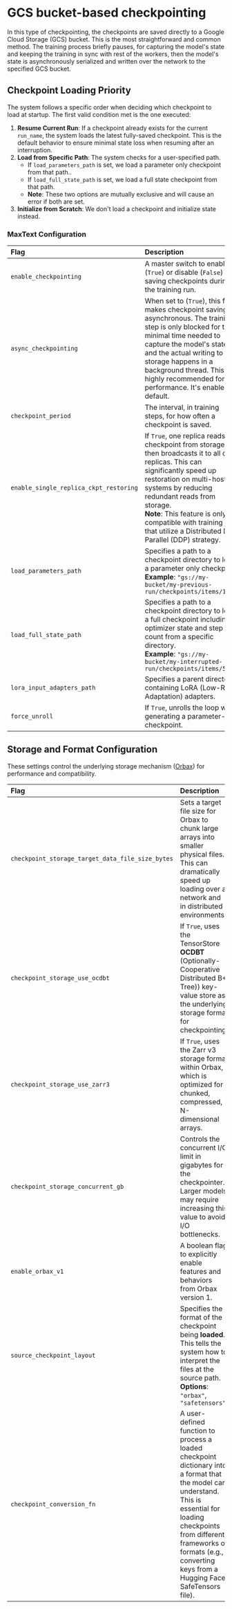 # GCS bucket-based checkpointing

In this type of checkpointing, the checkpoints are saved directly to a Google
Cloud Storage (GCS) bucket. This is the most straightforward and common method.
The training process briefly pauses, for capturing the model's state and keeping
the training in sync with rest of the workers, then the model's state is
asynchronously serialized and written over the network to the specified GCS
bucket.

## Checkpoint Loading Priority

The system follows a specific order when deciding which checkpoint to load at startup. The first valid condition met is the one executed:

1.  **Resume Current Run**: If a checkpoint already exists for the current
    `run_name`, the system loads the latest fully-saved checkpoint. This is the
    default behavior to ensure minimal state loss when resuming after an
    interruption.
2.  **Load from Specific Path**: The system checks for a user-specified path.
    * If `load_parameters_path` is set, we load a parameter only checkpoint from that path..
    * If `load_full_state_path` is set, we load a full state checkpoint from that path.
    * **Note**: These two options are mutually exclusive and will cause an error if both are set.
3.  **Initialize from Scratch**: We don't load a checkpoint and initialize state instead.

### MaxText Configuration

| Flag | Description | Type | Default |
| :--- | :--- | :--- | :--- |
| `enable_checkpointing` | A master switch to enable (`True`) or disable (`False`) saving checkpoints during the training run. | `boolean` | `False` |
| `async_checkpointing` | When set to (`True`), this flag makes checkpoint saving asynchronous. The training step is only blocked for the minimal time needed to capture the model's state, and the actual writing to storage happens in a background thread. This is highly recommended for performance. It's enabled by default. | `boolean` | `True` |
| `checkpoint_period` | The interval, in training steps, for how often a checkpoint is saved. | `integer` | `10000` |
| `enable_single_replica_ckpt_restoring` | If `True`, one replica reads the checkpoint from storage and then broadcasts it to all other replicas. This can significantly speed up restoration on multi-host systems by reducing redundant reads from storage.<br>**Note**: This feature is only compatible with training jobs that utilize a Distributed Data Parallel (DDP) strategy. | `boolean` | `False` |
| `load_parameters_path` | Specifies a path to a checkpoint directory to load a parameter only checkpoint.<br>**Example**: `"gs://my-bucket/my-previous-run/checkpoints/items/1000"` | `string` | `""` (disabled) |
| `load_full_state_path` | Specifies a path to a checkpoint directory to load a full checkpoint including optimizer state and step count from a specific directory.<br>**Example**: `"gs://my-bucket/my-interrupted-run/checkpoints/items/500"` | `string` | `""` (disabled) |
| `lora_input_adapters_path` | Specifies a parent directory containing LoRA (Low-Rank Adaptation) adapters. | `string` | `""` (disabled) |
| `force_unroll` | If `True`, unrolls the loop when generating a parameter-only checkpoint. | `boolean` | `False` |

## Storage and Format Configuration

These settings control the underlying storage mechanism ([Orbax](https://orbax.readthedocs.io)) for performance and compatibility.

| Flag | Description | Type | Default |
| :--- | :--- | :--- | :--- |
| `checkpoint_storage_target_data_file_size_bytes` | Sets a target file size for Orbax to chunk large arrays into smaller physical files. This can dramatically speed up loading over a network and in distributed environments. | `integer` | `2147483648` (2 GB) |
| `checkpoint_storage_use_ocdbt` | If `True`, uses the TensorStore **OCDBT** (Optionally-Cooperative Distributed B+ Tree)) key-value store as the underlying storage format for checkpointing. | `boolean` | `True` |
| `checkpoint_storage_use_zarr3` | If `True`, uses the Zarr v3 storage format within Orbax, which is optimized for chunked, compressed, N-dimensional arrays. | `boolean` | `True` |
| `checkpoint_storage_concurrent_gb` | Controls the concurrent I/O limit in gigabytes for the checkpointer. Larger models may require increasing this value to avoid I/O bottlenecks. | `integer` | `96` |
| `enable_orbax_v1` | A boolean flag to explicitly enable features and behaviors from Orbax version 1. | `boolean` | `False` |
| `source_checkpoint_layout` | Specifies the format of the checkpoint being **loaded**. This tells the system how to interpret the files at the source path.<br>**Options**: `"orbax"`, `"safetensors"` | `string` | `"orbax"` |
| `checkpoint_conversion_fn` | A user-defined function to process a loaded checkpoint dictionary into a format that the model can understand. This is essential for loading checkpoints from different frameworks or formats (e.g., converting keys from a Hugging Face SafeTensors file). | `function` or `None` | `None` |